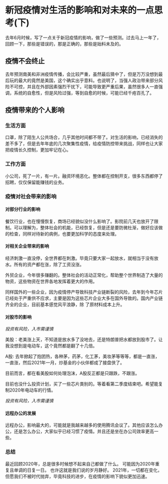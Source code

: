 # 新冠疫情对生活的影响和对未来的一点思考(下)

去年6月时候，写了一点关于新冠疫情的影响，做了一些预测。过去马上一年了，回顾一下，那些是错误的，那是正确的，那些是始料未及的。

## 疫情不会终止

去年预测南美和非洲疫情传播，会比较严重，虽然最后猜中了，但是万万没想到最后玩的最大的竟然是美国，这个确实出乎意料。也说明了，当强人政治带来部分风险不可控，并且在外部因素强烈干扰下，可能导致更严重后果，虽然很多人一直强调，系统的自愈性，但是风险过强，等到自愈的时候，可能已经千疮百孔了。

## 疫情带来的个人影响

### 生活方面

口罩，除了陌生人公共场合，几乎其他时间都不带了。对生活的影响，已经消失的差不多了，但是去年年底的几次聚集性疫情，给疫情防控带来挑战，同样也让大家把疫情长久控制，更加牢记在心。

### 工作方面

小公司，死了一片，有一片。融资环境恶化。整体都在控制开支，很多东西都停了招聘，仅仅保留能赚钱的业务。

### 疫情对社会带来的影响

#### 对部分行业的影响

餐饮行业，也在慢慢恢复，商场已经貌似没什么影响了。影院前几天也放开了限制。可以理解为，整体社会的机能，已经恢复，但是还是要防微杜渐，做好应该做的检查，同样对待新的病例，也要更加科学的态度来处理。

#### 对相关企业带来的影响

经济刺激一直没停，全世界都在刺激。毕竟只要大家一起放水，就相当于没有放水。所有的资产都在涨，除了工资没涨。

外贸企业，今年很多赚翻的。整体社会的活动正常化，帮助整个世界制造了大量的物资，这些物资在世界各地发挥着更大的作用。

同样国外的一些企业，因为疫情停产导致科技产业链断裂的风险，去年到今年芯片已经处于严重供不应求，主要是因为这些芯片企业大多在国外导致的。国内产业链齐全的企业，目前基本感觉风平浪静，除
了原材料成本上升。

#### 对股市的影响


*投资有风险，入市需谨慎*

美股：老美涨上天，不知道是放水多了没地去，还是特朗普把水都放到股市了。让我没想到是电动车，这个竟然都是翻了十几倍。

A股: 去年掀起了抱团热，各种茅，药茅，化工茅，美妆茅等等等，都是一直涨，一直涨，然后2021年一月，炒基金的小伙伴都成了接盘侠了。

目前而言，都在看美股如何处理泡沫，A股反正都是只跟跌，不跟涨。

目前也没什么投资计划，买了一些芯片类别的。等着看第二季度结束吧。希望能复制2020年电动车的行情。


*投资有风险，入市需谨慎*

#### 远程办公的发展

远程办公，影响最大的，可能就是我越来越多的使用腾讯会议了。其他应该怎么办公，还是怎么办公，大家似乎已经习惯了疫情。并且还是坐在办公司效率更高一些。

### 总结

最近回顾2020年，总是很多时候想不起来自己都做了什么。
可能因为2020年重复且单调的日复一日。
也许这就是我们说的岁月静好。
2021年，一切都在变化，但愿我们不被时代抛弃，毕竟科技的进步，在疫情的影响下貌似更加迅速。

